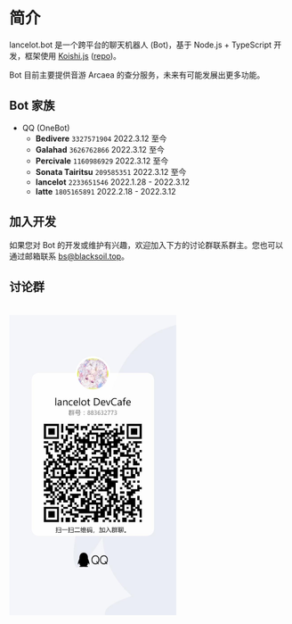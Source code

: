 # 简介

lancelot.bot 是一个跨平台的聊天机器人 (Bot)，基于 Node.js + TypeScript 开发，框架使用 [Koishi.js](https://koishi.js.org) ([repo](https://github.com/koishijs/koishi))。

Bot 目前主要提供音游 Arcaea 的查分服务，未来有可能发展出更多功能。

## Bot 家族
- QQ (OneBot)
    - **Bedivere** `3327571904` 2022.3.12 至今
    - **Galahad** `3626762866` 2022.3.12 至今
    - **Percivale** `1160986929` 2022.3.12 至今
    - **Sonata Tairitsu** `209585351` 2022.3.12 至今
    - **lancelot** `2233651546` 2022.1.28 - 2022.3.12
    - **latte** `1805165891` 2022.2.18 - 2022.3.12

## 加入开发
如果您对 Bot 的开发或维护有兴趣，欢迎加入下方的讨论群联系群主。您也可以通过邮箱联系 [bs@blacksoil.top](mailto:bs@blacksoil.top)。

## 讨论群
<img src="./QQGroupQRCode.jpg" width="300px" style="margin-top: 20px" />
